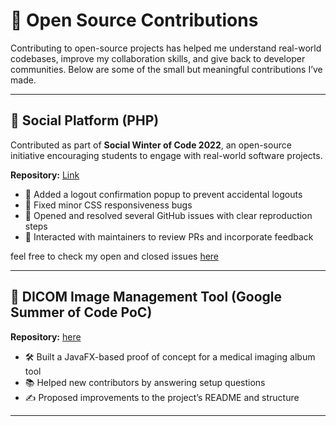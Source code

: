 # 👐 Open Source Contributions

Contributing to open-source projects has helped me understand real-world codebases, improve my collaboration skills, and give back to developer communities. Below are some of the small but meaningful contributions I’ve made.

---

## 🧩 Social Platform (PHP)

Contributed as part of **Social Winter of Code 2022**, an open-source initiative encouraging students to engage with real-world software projects.

**Repository:** [Link](https://github.com/Mayuresh-22/Minglr)

- 🔄 Added a logout confirmation popup to prevent accidental logouts
- 🐛 Fixed minor CSS responsiveness bugs
- 🧾 Opened and resolved several GitHub issues with clear reproduction steps
- 💬 Interacted with maintainers to review PRs and incorporate feedback

feel free to check my open and closed issues [here](https://github.com/Mayuresh-22/Minglr/issues?q=is%3Aissue%20state%3Aclosed%20author%3AAmine2000s)

---

## 📁 DICOM Image Management Tool (Google Summer of Code PoC)

**Repository:** [here](https://github.com/KathiraveluLab/Diomede)

- 🛠️ Built a JavaFX-based proof of concept for a medical imaging album tool
- 📚 Helped new contributors by answering setup questions
- ✍️ Proposed improvements to the project’s README and structure

---

